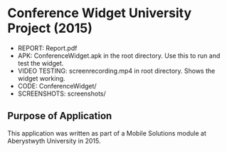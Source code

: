 # Conference Widget University Project (2015)

* REPORT: Report.pdf
* APK: ConferenceWidget.apk in the root directory. Use this to run and test the widget.
* VIDEO TESTING: screenrecording.mp4 in root directory. Shows the widget working.
* CODE: ConferenceWidget/
* SCREENSHOTS: screenshots/

## Purpose of Application

This application was written as part of a Mobile Solutions module at Aberystwyth University in 2015.